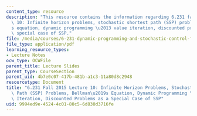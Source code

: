 ```yaml
---
content_type: resource
description: "This resource contains the information regarding 6.231 fall 2015 lecture\
  \ 10: Infinite horizon problems, stochastic shortest path (SSP) problems, bellman\u2019\
  s equation, dynamic programming \u2013 value iteration, discounted problems as a\
  \ special case of SSP."
file: /media/courses/6-231-dynamic-programming-and-stochastic-control-fall-2015/9994ed9e45244c0180c56d830d3716fe_MIT6_231F15_Lec10.pdf
file_type: application/pdf
learning_resource_types:
- Lecture Notes
ocw_type: OCWFile
parent_title: Lecture Slides
parent_type: CourseSection
parent_uid: 4b7e0c07-417b-481b-a1c3-11a80d8c2948
resourcetype: Document
title: "6.231 Fall 2015 Lecture 10: Infinite Horizon Problems, Stochastic Shortest\
  \ Path (SSP) Problems, Bellman\u2019s Equation, Dynamic Programming \u2013 Value\
  \ Iteration, Discounted Problems as a Special Case of SSP"
uid: 9994ed9e-4524-4c01-80c5-6d830d3716fe
---
```

